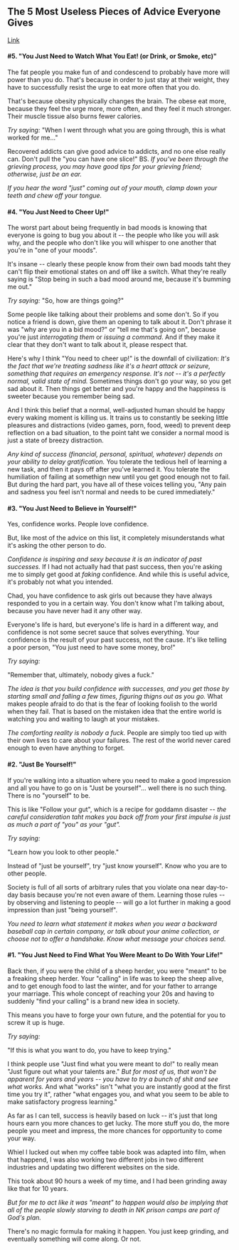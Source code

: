 ## The 5 Most Useless Pieces of Advice Everyone Gives
[Link](http://www.cracked.com/blog/the-5-most-useless-pieces-advice-everyone-gives/)

#### #5. "You Just Need to Watch What You Eat! (or Drink, or Smoke, etc)"

The fat people you make fun of and condescend to probably have more will power than you do. That's because in order to just stay at their weight, they have to successfully resist the urge to eat more often that you do.

That's because obesity physically changes the brain. The obese eat more, because they feel the urge more, more often, and they feel it much stronger. Their muscle tissue also burns fewer calories.

*Try saying:* "When I went through what you are going through, this is what worked for me..."

Recovered addicts can give good advice to addicts, and no one else really can. Don't pull the "you can have one slice!" BS. *If you've been through the grieving process, you may have good tips for your grieving friend; otherwise, just be an ear.*

_If you hear the word "just" coming out of your mouth, clamp down your teeth and chew off your tongue._

#### #4. "You Just Need to Cheer Up!"

The worst part about being frequently in bad moods is knowing that everyone is going to bug you about it -- the people who like you will ask why, and the people who don't like you will whisper to one another that you're in "one of your moods".

It's insane -- clearly these people know from their own bad moods taht they can't flip their emotional states on and off like a switch. What they're really saying is "Stop being in such a bad mood around me, because it's bumming me out."

*Try saying:* "So, how are things going?"

Some people like talking about their problems and some don't. So if you notice a friend is down, give them an opening to talk about it. Don't phrase it was "why are you in a bid mood?" or "tell me that's going on", because you're just *interrogating them* or *issuing a command*. And if they make it clear that they don't want to talk about it, please respect that.

Here's why I think "You need to cheer up!" is the downfall of civilization: *It's the fact that we're treating sadness like it's a heart attack or seizure, something that requires an emergency response. It's not -- it's a perfectly normal, valid state of mind.* Sometimes things don't go your way, so you get sad about it. Then things get better and you're happy and the happiness is sweeter because you remember being sad.

And I think this belief that a normal, well-adjusted human should be happy every waking moment is killing us. It trains us to constantly be seeking little pleasures and distractions (video games, porn, food, weed) to prevent deep reflection on a bad situation, to the point taht we consider a normal mood is just a state of breezy distraction.

*Any kind of success (financial, personal, spiritual, whatever) depends on your ability to delay gratification.* You tolerate the tedious hell of learning a new task, and then it pays off after you've learned it. You tolerate the humiliation of failing at somethign new until you get good enough not to fail. But during the hard part, you have all of these voices telling you, "Any pain and sadness you feel isn't normal and needs to be cured immediately."

#### #3. "You Just Need to Believe in Yourself!"

Yes, confidence works. People love confidence.

But, like most of the advice on this list, it completely misunderstands what it's asking the other person to do.

*Confidence is inspiring and sexy because it is an indicator of past successes.* If I had not actually had that past success, then you're asking me to simply get good at _faking_ confidence. And while this is useful advice, it's probably not what you intended.

Chad, you have confidence to ask girls out because they have always responded to you in a certain way. You don't know what I'm talking about, because you have never had it any other way.

Everyone's life is hard, but everyone's life is hard in a different way, and confidence is not some secret sauce that solves everything. Your confidence is the result of your past success, not the cause. It's like telling a poor person, "You just need to have some money, bro!"

*Try saying:*

"Remember that, ultimately, nobody gives a fuck."

*The idea is that you build confidence with successes, and you get those by starting small and falling a few times, figuring thigns out as you go.* What makes people afraid to do that is the fear of looking foolish to the world when they fail. That is based on the mistaken idea that the entire world is watching you and waiting to laugh at your mistakes.

*The comforting reality is nobody a fuck.* People are simply too tied up with their own lives to care about your failures. The rest of the world never cared enough to even have anything to forget. 

#### #2. "Just Be Yourself!"

If you're walking into a situation where you need to make a good impression and all you have to go on is "Just be yourself"... well there is no such thing. There is no "yourself" to be.

This is like "Follow your gut", which is a recipe for goddamn disaster -- *the careful consideration taht makes you back off from your first impulse is just as much a part of "you" as your "gut".*

*Try saying:*

"Learn how you look to other people."

Instead of "just be yourself", try "just know yourself". Know who you are to other people. 

Society is full of all sorts of arbitrary rules that you violate ona near day-to-day basis because you're not even aware of them. Learning those rules -- by observing and listening to people -- will go a lot further in making a good impression than just "being yourself".

*You need to learn what statement it makes when you wear a backward baseball cap in certain company, or talk about your anime collection, or choose not to offer a handshake. Know what message your choices send.*

#### #1. "You Just Need to Find What You Were Meant to Do With Your Life!"

Back then, if you were the child of a sheep herder, you were "meant" to be a freaking sheep herder. Your "calling" in life was to keep the sheep alive, and to get enough food to last the winter, and for your father to arrange your marriage. This whole concept of reaching your 20s and having to suddenly "find your calling" is a brand new idea in society.

This means you have to forge your own future, and the potential for you to screw it up is huge.

*Try saying:*

"If this is what you want to do, you have to keep trying."

I think people use "Just find what you were meant to do!" to really mean "Just figure out what your talents are." *But for most of us, that won't be apparent for years and years -- you have to try a bunch of shit and see what works.* And what "works" isn't "what you are instantly good at the first time you try it", rather "what engages you, and what you seem to be able to make satisfactory progress learning."

As far as I can tell, success is heavily based on luck -- it's just that long hours earn you more chances to get lucky. The more stuff you do, the more people you meet and impress, the more chances for opportunity to come your way.

Whiel I lucked out when my coffee table book was adapted into film, when that happend, I was also working two different jobs in two different industries and updating two different websites on the side.

This took about 90 hours a week of my time, and I had been grinding away like that for 10 years.

*But for me to act like it was "meant" to happen would also be implying that all of the people slowly starving to death in NK prison camps are part of God's plan.*

There's no magic formula for making it happen. You just keep grinding, and eventually something will come along. Or not.

